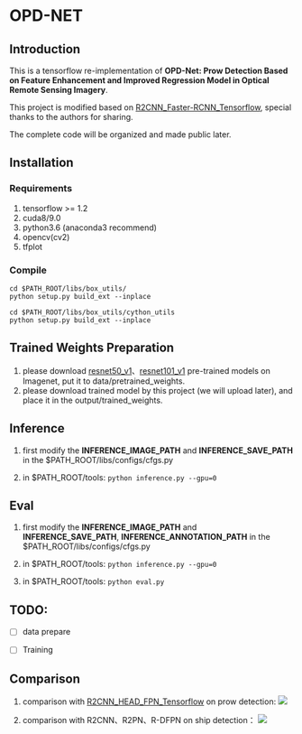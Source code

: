 # OPD-NET
## Introduction

This is a tensorflow re-implementation of **OPD-Net: Prow Detection Based on Feature Enhancement and Improved Regression Model in Optical Remote Sensing Imagery**.

This project is modified based on [R2CNN_Faster-RCNN_Tensorflow](https://github.com/DetectionTeamUCAS/R2CNN_Faster-RCNN_Tensorflow), special thanks to the authors for sharing.

The complete code will be organized and made public later.



## Installation
### Requirements
1. tensorflow >= 1.2
2. cuda8/9.0
3. python3.6 (anaconda3 recommend)
4. opencv(cv2)
5. tfplot

### Compile
```
cd $PATH_ROOT/libs/box_utils/
python setup.py build_ext --inplace
```
```
cd $PATH_ROOT/libs/box_utils/cython_utils
python setup.py build_ext --inplace
```

## Trained Weights Preparation
1. please download [resnet50_v1](http://download.tensorflow.org/models/resnet_v1_50_2016_08_28.tar.gz)、[resnet101_v1](http://download.tensorflow.org/models/resnet_v1_101_2016_08_28.tar.gz) pre-trained models on Imagenet, put it to data/pretrained_weights.        
2. please download trained model by this project (we will upload later), and place it in the output/trained_weights.

## Inference
1. first modify the **INFERENCE_IMAGE_PATH** and **INFERENCE_SAVE_PATH** in the $PATH_ROOT/libs/configs/cfgs.py

2. in $PATH_ROOT/tools:
```python inference.py --gpu=0```


## Eval
1. first modify the **INFERENCE_IMAGE_PATH** and **INFERENCE_SAVE_PATH**, **INFERENCE_ANNOTATION_PATH** in the $PATH_ROOT/libs/configs/cfgs.py

2. in $PATH_ROOT/tools:
```python inference.py --gpu=0```
3. in $PATH_ROOT/tools:
```python eval.py```

## TODO:

- [ ] data prepare
- [ ] Training



## Comparison

1. comparison with [R2CNN_HEAD_FPN_Tensorflow](https://github.com/yangxue0827/R2CNN_HEAD_FPN_Tensorflow) on prow detection:
![](./comparison-prow.jpg)

2. comparison with R2CNN、R2PN、R-DFPN on ship detection：
![](./comparison-ship.jpg)
